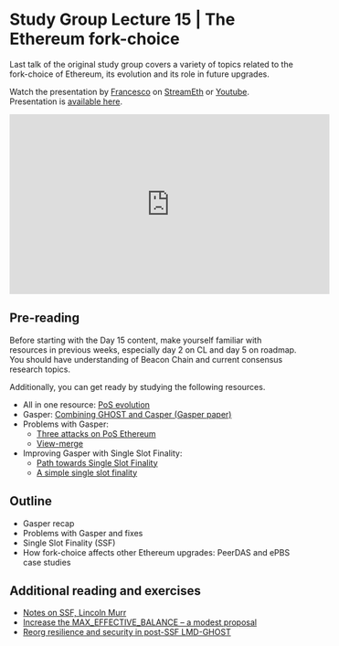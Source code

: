 # Study Group Lecture 15 | The Ethereum fork-choice

Last talk of the original study group covers a variety of topics related to the fork-choice of Ethereum, its evolution and its role in future upgrades.

Watch the presentation by [Francesco](https://twitter.com/fradamt) on [StreamEth](https://streameth.org/65cf97e702e803dbd57d823f/epf_study_group) or [Youtube](https://www.youtube.com/watch?v=x-_2gAVFlw8). Presentation is [available here](https://github.com/eth-protocol-fellows/protocol-studies/blob/main/docs/eps/presentations/week10-research.pdf).

<iframe width="560" height="315" src="https://www.youtube.com/embed/x-_2gAVFlw8?si=xqMDpqrBabgiDYPb" title="YouTube video player" frameborder="0" allow="accelerometer; autoplay; clipboard-write; encrypted-media; gyroscope; picture-in-picture; web-share" referrerpolicy="strict-origin-when-cross-origin" allowfullscreen></iframe>

## Pre-reading

Before starting with the Day 15 content, make yourself familiar with resources in previous weeks, especially day 2 on CL and day 5 on roadmap. You should have understanding of Beacon Chain and current consensus research topics.

Additionally, you can get ready by studying the following resources.

- All in one resource: [PoS evolution](https://github.com/ethereum/pos-evolution/blob/master/pos-evolution.md)
- Gasper: [Combining GHOST and Casper (Gasper paper)](https://arxiv.org/abs/2003.03052)
- Problems with Gasper:
  - [Three attacks on PoS Ethereum](https://eprint.iacr.org/2021/1413)
  - [View-merge](https://ethresear.ch/t/view-merge-as-a-replacement-for-proposer-boost/13739)
- Improving Gasper with Single Slot Finality:
  - [Path towards Single Slot Finality](https://notes.ethereum.org/@vbuterin/single_slot_finality)
  - [A simple single slot finality](https://ethresear.ch/t/a-simple-single-slot-finality-protocol/14920)

## Outline

- Gasper recap
- Problems with Gasper and fixes
- Single Slot Finality (SSF)
- How fork-choice affects other Ethereum upgrades: PeerDAS and ePBS case studies

## Additional reading and exercises

- [Notes on SSF, Lincoln Murr](https://publish.obsidian.md/single-slot-finality/Welcome+to+My+Research!)
- [Increase the MAX_EFFECTIVE_BALANCE – a modest proposal](https://ethresear.ch/t/increase-the-max-effective-balance-a-modest-proposal/15801)
- [Reorg resilience and security in post-SSF LMD-GHOST](https://ethresear.ch/t/reorg-resilience-and-security-in-post-ssf-lmd-ghost/14164/3)
